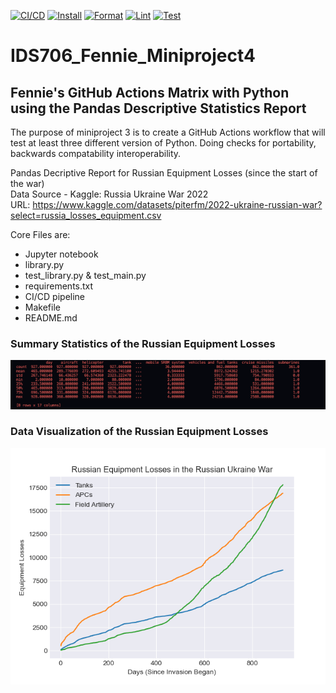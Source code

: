 [![CI/CD](https://github.com/zfennie/ids706_Fennie_miniproject2/actions/workflows/CI_CD.yml/badge.svg)](https://github.com/zfennie/ids706_Fennie_miniproject2/actions/workflows/CI_CD.yml) [![Install](https://github.com/zfennie/ids706_Fennie_miniproject2/actions/workflows/install.yml/badge.svg)](https://github.com/zfennie/ids706_Fennie_miniproject2/actions/workflows/install.yml) [![Format](https://github.com/zfennie/ids706_Fennie_miniproject2/actions/workflows/format.yml/badge.svg)](https://github.com/zfennie/ids706_Fennie_miniproject2/actions/workflows/format.yml) [![Lint](https://github.com/zfennie/ids706_Fennie_miniproject2/actions/workflows/lint.yml/badge.svg)](https://github.com/zfennie/ids706_Fennie_miniproject2/actions/workflows/lint.yml) [![Test](https://github.com/zfennie/ids706_Fennie_miniproject2/actions/workflows/test.yml/badge.svg)](https://github.com/zfennie/ids706_Fennie_miniproject2/actions/workflows/test.yml)



# IDS706_Fennie_Miniproject4
## Fennie's GitHub Actions Matrix with Python using the Pandas Descriptive Statistics Report

The purpose of miniproject 3 is to create a GitHub Actions workflow that will test at least three different version of Python. Doing checks for portability, backwards compatability interoperability.



Pandas Decriptive Report for Russian Equipment Losses (since the start of the war)\
Data Source - Kaggle: Russia Ukraine War 2022\
URL: https://www.kaggle.com/datasets/piterfm/2022-ukraine-russian-war?select=russia_losses_equipment.csv

Core Files are:
* Jupyter notebook
* library.py
* test_library.py & test_main.py
* requirements.txt
* CI/CD pipeline
* Makefile
* README.md

### Summary Statistics of the Russian Equipment Losses
![Alt Text](./summary_stats.png)

### Data Visualization of the Russian Equipment Losses
![Alt Text](./main_ground_losses.png)